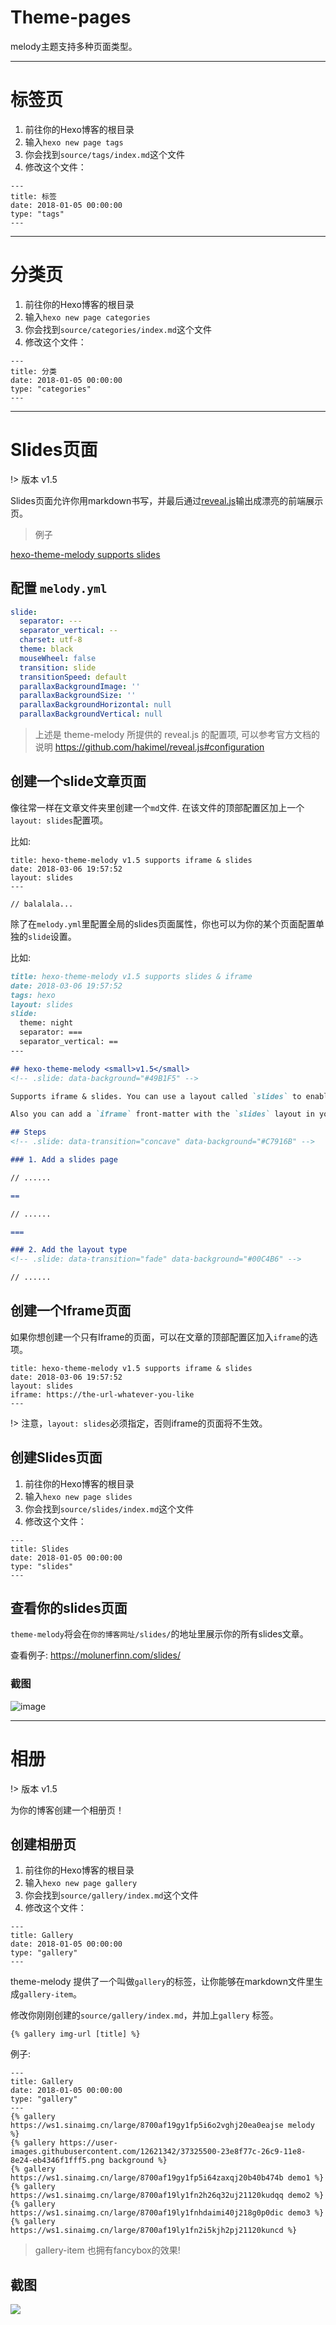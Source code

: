 # Theme-pages

melody主题支持多种页面类型。

------

# 标签页

1. 前往你的Hexo博客的根目录
2. 输入`hexo new page tags`
3. 你会找到`source/tags/index.md`这个文件
4. 修改这个文件：

```
---
title: 标签
date: 2018-01-05 00:00:00
type: "tags"
---
```

---

# 分类页 

1. 前往你的Hexo博客的根目录
2. 输入`hexo new page categories`
3. 你会找到`source/categories/index.md`这个文件
4. 修改这个文件：

```
---
title: 分类
date: 2018-01-05 00:00:00
type: "categories"
---
```

---

# Slides页面

!> 版本 v1.5

Slides页面允许你用markdown书写，并最后通过[reveal.js](https://github.com/hakimel/reveal.js/)输出成漂亮的前端展示页。

> 例子

[hexo-theme-melody supports slides](https://molunerfinn.com/slide-support/ ':include :type=iframe width=100% height=400px')

## 配置 `melody.yml`

```yaml
slide:
  separator: ---
  separator_vertical: --
  charset: utf-8
  theme: black
  mouseWheel: false
  transition: slide
  transitionSpeed: default
  parallaxBackgroundImage: ''
  parallaxBackgroundSize: ''
  parallaxBackgroundHorizontal: null
  parallaxBackgroundVertical: null
```

> 上述是 theme-melody 所提供的 reveal.js 的配置项, 可以参考官方文档的说明 https://github.com/hakimel/reveal.js#configuration

## 创建一个slide文章页面

像往常一样在文章文件夹里创建一个`md`文件. 在该文件的顶部配置区加上一个`layout: slides`配置项。

比如:

```
title: hexo-theme-melody v1.5 supports iframe & slides
date: 2018-03-06 19:57:52
layout: slides
---

// balalala...

```

除了在`melody.yml`里配置全局的slides页面属性，你也可以为你的某个页面配置单独的`slide`设置。

比如:

```markdown
title: hexo-theme-melody v1.5 supports slides & iframe
date: 2018-03-06 19:57:52
tags: hexo
layout: slides
slide:
  theme: night
  separator: ===
  separator_vertical: ==
---

## hexo-theme-melody <small>v1.5</small>
<!-- .slide: data-background="#49B1F5" -->

Supports iframe & slides. You can use a layout called `slides` to enabled the slides layout.

Also you can add a `iframe` front-matter with the `slides` layout in your `md` file to enable the iframe page.

## Steps
<!-- .slide: data-transition="concave" data-background="#C7916B" -->

### 1. Add a slides page

// ......

==

// ......

===

### 2. Add the layout type
<!-- .slide: data-transition="fade" data-background="#00C4B6" -->

// ......

```

## 创建一个Iframe页面

如果你想创建一个只有Iframe的页面，可以在文章的顶部配置区加入`iframe`的选项。

```
title: hexo-theme-melody v1.5 supports iframe & slides
date: 2018-03-06 19:57:52
layout: slides
iframe: https://the-url-whatever-you-like
---
```

!> 注意，`layout: slides`必须指定，否则iframe的页面将不生效。

## 创建Slides页面

1. 前往你的Hexo博客的根目录
2. 输入`hexo new page slides`
3. 你会找到`source/slides/index.md`这个文件
4. 修改这个文件：

```
---
title: Slides
date: 2018-01-05 00:00:00
type: "slides"
---
```

## 查看你的slides页面 

`theme-melody`将会在`你的博客网址/slides/`的地址里展示你的所有slides文章。

查看例子: https://molunerfinn.com/slides/

### 截图

![image](https://user-images.githubusercontent.com/12621342/37324543-e38ee596-26c4-11e8-984b-995a3d327be7.png)

---

# 相册

!> 版本 v1.5

为你的博客创建一个相册页！

## 创建相册页

1. 前往你的Hexo博客的根目录
2. 输入`hexo new page gallery`
3. 你会找到`source/gallery/index.md`这个文件
4. 修改这个文件：

```
---
title: Gallery
date: 2018-01-05 00:00:00
type: "gallery"
---
```

theme-melody 提供了一个叫做`gallery`的标签，让你能够在markdown文件里生成`gallery-item`。

修改你刚刚创建的`source/gallery/index.md`，并加上`gallery` 标签。

`{% gallery img-url [title] %}`

例子:

```
---
title: Gallery 
date: 2018-01-05 00:00:00
type: "gallery"
---
{% gallery https://ws1.sinaimg.cn/large/8700af19gy1fp5i6o2vghj20ea0eajse melody %}
{% gallery https://user-images.githubusercontent.com/12621342/37325500-23e8f77c-26c9-11e8-8e24-eb4346f1fff5.png background %}
{% gallery https://ws1.sinaimg.cn/large/8700af19gy1fp5i64zaxqj20b40b474b demo1 %}
{% gallery https://ws1.sinaimg.cn/large/8700af19ly1fn2h26q32uj21120kudqq demo2 %}
{% gallery https://ws1.sinaimg.cn/large/8700af19ly1fnhdaimi40j218g0p0dic demo3 %}
{% gallery https://ws1.sinaimg.cn/large/8700af19ly1fn2i5kjh2pj21120kuncd %}
```

> gallery-item 也拥有fancybox的效果!

## 截图

![](https://user-images.githubusercontent.com/12621342/37325837-7961f112-26ca-11e8-871e-5f7b6ec1dbdc.png)


